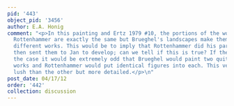 ```yaml
---
pid: '443'
object_pid: '3456'
author: E.A. Honig
comment: "<p>In this painting and Ertz 1979 #10, the portions of the works done by
  Rottenhammer are exactly the same but Brueghel's landscapes make them into two quite
  different works. This would be to imply that Rottenhammer did his part first and
  then sent them to Jan to develop; can we tell if this is true? If the reverse were
  the case it would be extremely odd that Brueghel would paint two quite different
  works and Rottenhammer would put identical figures into each. This version is less
  lush than the other but more detailed.</p>\n"
post_date: 04/17/12
order: '442'
collection: discussion
---
```

